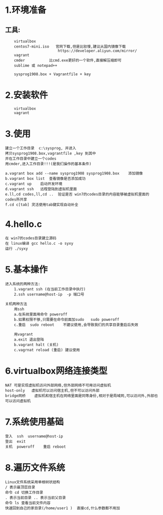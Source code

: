 # 1.环境准备
##	工具: 
		virtualbox 
		centos7-mini.iso   官网下载,但是比较慢,建议从国内镜像下载
							https://developer.aliyun.com/mirror/
		vagrant
		cmder			比cmd.exe更好的一个软件,直接解压缩即可
		sublime 或 notepad++
		
		sysprog1908.box + Vagrantfile + key
		
# 2.安装软件
		virtualbox
		vagrant
	
# 3.使用
	建立一个工作目录  c:\sysprog, 并进入
	拷贝sysprog1908.box,vagrantfile ,key 到其中
	并在工作目录中建立一个codes
	用cmder,进入工作目录!!!(是我们操作的基本条件)
	
	a.vagrant box add --name sysprog1908 sysprog1908.box	添加镜像
	b.vagrant box list	查看镜像是否添加成功
	c.vagrant up	启动开发环境
	d.vagrant ssh	远程登陆到虚拟机里面
	e.ll,cd codes,ll,cd ..  验证是否 win7的codes目录的内容能够被虚拟机里面的codes所共享 
	f.cd c[tab] 灵活使用tab键实现自动补全

# 4.hello.c
	在 win7的codes目录建立源码
	在 linux编译 gcc hello.c -o syxy  
	运行 ./syxy
	
# 5.基本操作
	进入系统的两种方法:
		1.vagrant ssh (在当前工作目录中执行)
		2.ssh username@host-ip	-p 端口号
	
	关机两种方法
		用ssh
		a.在系统里面用命令 poweroff
		b.如果权限不够,只需要在命令前面加sudo   sudo poweroff
		c.重启  sudo reboot    不建议使用,会导致我们的共享目录重启后失效
			
		用vagrant
		a.exit 退出登陆
		b.vagrant halt (关机)
		c.vagrnat reload (重启) 建议使用
		
# 6.virtualbox网络连接类型
	NAT	可是实现虚拟机访问外部网络,但外部网络不可用访问虚拟机
	host-only	虚拟机可以访问宿主机,但不可以访问外部
	bridge网桥	虚拟机和宿主机在网络里面是同等身份,相对于是局域网,可以访问外,外部也可以访问虚拟机
	
# 7.系统使用基础
	登入  ssh  username@host-ip
	登出  exit
	关机  poweroff	重启 reboot
	
# 8.遍历文件系统
	Linux文件系统采用单根树状结构
	/ 表示最顶层目录
	命令 cd 切换工作目录
	. 表示当前目录 .. 表示当前父目录
	命令 ls 查看当前文件内容 
	快速回到自己的家目录(/home/user1 )  直接cd,什么参数都不用加
	
	
